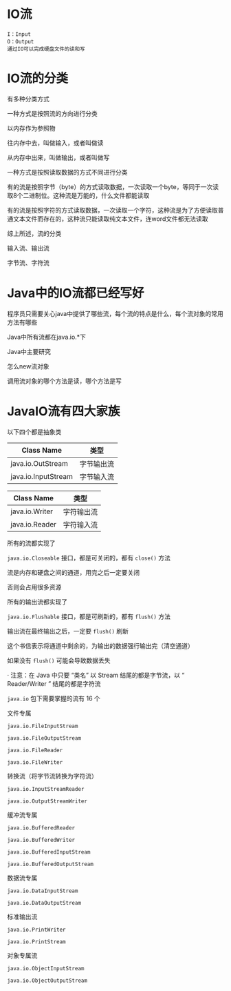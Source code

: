# IO流

```
I：Input
O：Output
通过IO可以完成硬盘文件的读和写
```

# IO流的分类

有多种分类方式

一种方式是按照流的方向进行分类

以内存作为参照物

往内存中去，叫做输入，或者叫做读

从内存中出来，叫做输出，或者叫做写

 

一种方式是按照读取数据的方式不同进行分类

有的流是按照字节（byte）的方式读取数据，一次读取一个byte，等同于一次读取8个二进制位。这种流是万能的，什么文件都能读取

有的流是按照字符的方式读取数据，一次读取一个字符，这种流是为了方便读取普通文本文件而存在的，这种流只能读取纯文本文件，连word文件都无法读取

综上所述，流的分类

输入流、输出流

字节流、字符流

# Java中的IO流都已经写好

程序员只需要关心java中提供了哪些流，每个流的特点是什么，每个流对象的常用方法有哪些

 

Java中所有流都在java.io.*下

 

Java中主要研究

怎么new流对象

调用流对象的哪个方法是读，哪个方法是写

 

# JavaIO流有四大家族

以下四个都是抽象类

| Class Name | 类型 |
| ------------------- | ---------- |
| java.io.OutStream   | 字节输出流 |
| java.io.InputStream | 字节输入流 |

 

| Class Name | 类型 |
| -------------- | ---------- |
| java.io.Writer | 字符输出流 |
| java.io.Reader | 字符输入流 |

 

所有的流都实现了

`java.io.Closeable` 接口，都是可关闭的，都有 `close()` 方法

流是内存和硬盘之间的通道，用完之后一定要关闭

否则会占用很多资源

 

所有的输出流都实现了

`java.io.Flushable` 接口，都是可刷新的，都有 `flush()` 方法

输出流在最终输出之后，一定要 `flush()` 刷新

这个书信表示将通道中剩余的，为输出的数据强行输出完（清空通道）

如果没有 `flush()` 可能会导致数据丢失

 

·    注意：在 Java 中只要 “类名” 以 Stream 结尾的都是字节流，以 “ Reader/Writer ” 结尾的都是字符流

 

`java.io` 包下需要掌握的流有 16 个

文件专属

`java.io.FileInputStream`

`java.io.FileOutputStream`

`java.io.FileReader`

`java.io.FileWriter`

 

转换流（将字节流转换为字符流）

`java.io.InputStreamReader`

`java.io.OutputStreamWriter`

 

缓冲流专属

`java.io.BufferedReader`

`java.io.BufferedWriter`

`java.io.BufferedInputStream`

`java.io.BufferedOutputStream`

 

数据流专属

`java.io.DataInputStream`

`java.io.DataOutputStream`

 

标准输出流

`java.io.PrintWriter`

`java.io.PrintStream`

 

对象专属流

`java.io.ObjectInputStream`

`java.io.ObjectOutputStream`

